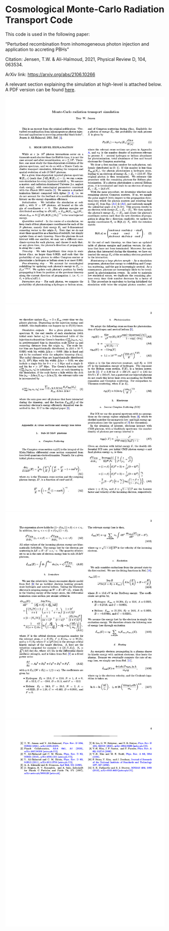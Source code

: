 # Cosmological Monte-Carlo Radiation Transport Code

This code is used in the following paper:

“Perturbed recombination from inhomogeneous photon injection and application to accreting PBHs"

Citation: Jensen, T.W. & Ali-Haïmoud, 2021, Physical Review D, 104, 063534.

ArXiv link: https://arxiv.org/abs/2106.10266

A relevant section explaining the simulation at high-level is attached below. A PDF version can be found [here](https://github.com/catinthetoaster/radtrans/blob/master/rad_trans_sim_excerpt.pdf).

![alt text](https://github.com/tjens150/radiation_transport_simulation/blob/master/readme_img/page1.jpg?raw=true)
![alt text](https://github.com/tjens150/radiation_transport_simulation/blob/master/readme_img/page2.jpg?raw=true)
![alt text](https://github.com/tjens150/radiation_transport_simulation/blob/master/readme_img/page3.jpg?raw=true)
![alt text](https://github.com/tjens150/radiation_transport_simulation/blob/master/readme_img/page4.jpg?raw=true)



